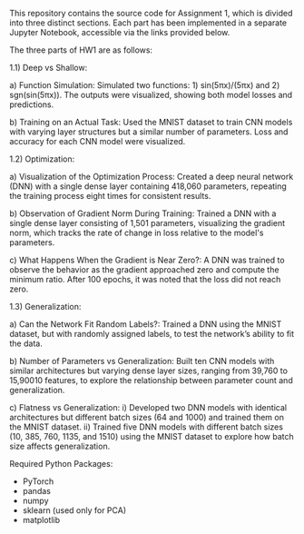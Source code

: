 This repository contains the source code for Assignment 1, which is divided into three distinct sections. Each part has been implemented in a separate Jupyter Notebook, accessible via the links provided below.

The three parts of HW1 are as follows:

1.1) Deep vs Shallow:

   a) Function Simulation: Simulated two functions: 1) sin(5πx)/(5πx) and 2) sgn(sin(5πx)). The outputs were visualized, showing both model losses and predictions.
   
   b) Training on an Actual Task: Used the MNIST dataset to train CNN models with varying layer structures but a similar number of parameters. Loss and accuracy for each CNN model were visualized.

1.2) Optimization:

   a) Visualization of the Optimization Process: Created a deep neural network (DNN) with a single dense layer containing 418,060 parameters, repeating the training process eight times for consistent results.
   
   b) Observation of Gradient Norm During Training: Trained a DNN with a single dense layer consisting of 1,501 parameters, visualizing the gradient norm, which tracks the rate of change in loss relative to the model's parameters.
   
   c) What Happens When the Gradient is Near Zero?: A DNN was trained to observe the behavior as the gradient approached zero and compute the minimum ratio. After 100 epochs, it was noted that the loss did not reach zero.

1.3) Generalization:

   a) Can the Network Fit Random Labels?: Trained a DNN using the MNIST dataset, but with randomly assigned labels, to test the network’s ability to fit the data.
   
   b) Number of Parameters vs Generalization: Built ten CNN models with similar architectures but varying dense layer sizes, ranging from 39,760 to 15,90010 features, to explore the relationship between parameter count and generalization.
   
   c) Flatness vs Generalization: 
      i) Developed two DNN models with identical architectures but different batch sizes (64 and 1000) and trained them on the MNIST dataset.
      ii) Trained five DNN models with different batch sizes (10, 385, 760, 1135, and 1510) using the MNIST dataset to explore how batch size affects generalization.
	  
Required Python Packages:
- PyTorch
- pandas
- numpy
- sklearn (used only for PCA)
- matplotlib
